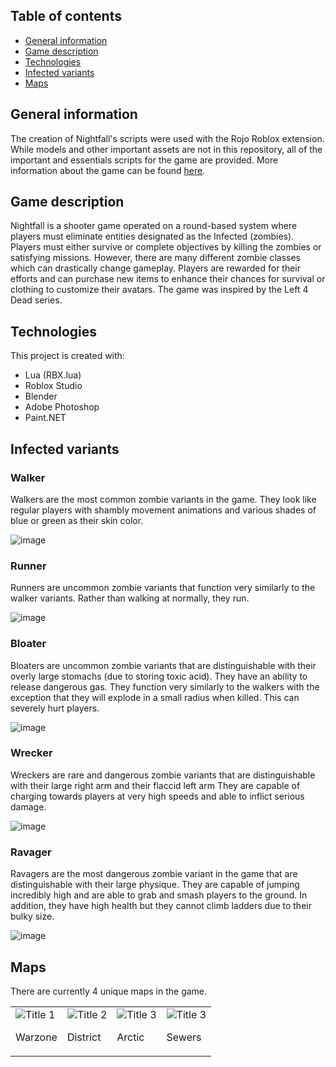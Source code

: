 ## Table of contents
* [General information](#general-information)
* [Game description](#game-description)
* [Technologies](#technologies)
* [Infected variants](#infected-variants)
* [Maps](#maps)

## General information
The creation of Nightfall's scripts were used with the Rojo Roblox extension. While models and other important assets are not in this repository, all of the important and essentials scripts for the game are provided. More information about the game can be found [here](https://sites.google.com/view/kevkim/nightfall?authuser=0).

## Game description
Nightfall is a shooter game operated on a round-based system where players must eliminate entities designated as the Infected (zombies). Players must either survive or complete objectives by killing the zombies or satisfying missions. However, there are many different zombie classes which can drastically change gameplay. Players are rewarded for their efforts and can purchase new items to enhance their chances for survival or clothing to customize their avatars. The game was inspired by the Left 4 Dead series.

## Technologies
This project is created with:
* Lua (RBX.lua)
* Roblox Studio
* Blender
* Adobe Photoshop
* Paint.NET

## Infected variants
### Walker
Walkers are the most common zombie variants in the game. They look like regular players with shambly movement animations and various shades of blue or green as their skin color.

![image](https://user-images.githubusercontent.com/113711991/228646586-0248b5be-5de1-4c90-b98a-90f52798697e.png)

### Runner
Runners are uncommon zombie variants that function very similarly to the walker variants. Rather than walking at normally, they run.

![image](https://user-images.githubusercontent.com/113711991/228646647-41d17b79-d938-4724-ad41-09bfa16cdcca.png)

### Bloater
Bloaters are uncommon zombie variants that are distinguishable with their overly large stomachs (due to storing toxic acid). They have an ability to release dangerous gas. They function very similarly to the walkers with the exception that they will explode in a small radius when killed. This can severely hurt players.

![image](https://user-images.githubusercontent.com/113711991/228646681-75f5378f-71dd-4191-b125-4ce33595cb62.png)

### Wrecker
Wreckers are rare and dangerous zombie variants that are distinguishable with their large right arm and their flaccid left arm They are capable of charging towards players at very high speeds and able to inflict serious damage.

![image](https://user-images.githubusercontent.com/113711991/228646489-9727f2fe-8114-4ce7-9726-c9f8c298efa0.png)

### Ravager
Ravagers are the most dangerous zombie variant in the game that are distinguishable with their large physique. They are capable of jumping incredibly high and are able to grab and smash players to the ground. In addition, they have high health but they cannot climb ladders due to their bulky size.

![image](https://user-images.githubusercontent.com/113711991/228646706-33909d45-22c7-4474-b89a-0d745002edb4.png)

## Maps
There are currently 4 unique maps in the game.
<div>
  <table>
    <tr>
      <td>
        <img src="https://user-images.githubusercontent.com/113711991/228648119-fbaf8d6a-f173-40df-b2f4-e86fb825f0d9.png" alt="Title 1" />
        <br />
        <p>Warzone</p>
      </td>
      <td>
        <img src="https://user-images.githubusercontent.com/113711991/228648023-a95eaadd-2544-429b-8c51-9f3d34ffbf23.png" alt="Title 2" />
        <br />
        <p>District</p>
      </td>
      <td>
        <img src="https://user-images.githubusercontent.com/113711991/228647997-87671092-2c6e-496d-bf67-5bb57a57690a.png" alt="Title 3" />
        <br />
        <p>Arctic</p>
      </td>
      <td>
        <img src="https://user-images.githubusercontent.com/113711991/228648049-b0c0d9bb-f401-44a9-8ad7-38a5be8273c0.png" alt="Title 3" />
        <br />
        <p>Sewers</p>
      </td>
    </tr>
  </table>
</div>
